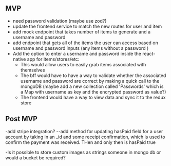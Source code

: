 ## MVP
- need password validation (maybe use zod?)
- update the frontend service to match the new routes for user and item
- add mock endpoint that takes number of items to generate and a username and password
- add endpoint that gets all of the items the user can access based on username and password inputs (any items without a password )
- Add the option to enter a username and password inside the react-native app for items/stores/etc:
    - This would allow users to easily grab items associated with themselves
    - The bff would have to have a way to validate whether the associated username and password are correct by making a quick call to the mongoDB (maybe add a new collection called 'Passwords' which is a Map with username as key and the encrypted password as value?)
    - The frontend would have a way to view data and sync it to the redux store

## Post MVP
-add stripe integration?
    --add method for updating hasPaid field for a user account by taking in an _id and some receipt confirmation, which is used to confirm the payment was received.  THen and only then is hasPaid true

-Is it possible to store custom images as strings someone in mongo db or would a bucket be required?